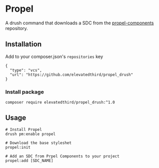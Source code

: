 # Propel
A drush command that downloads a SDC from the [propel-components](https://github.com/elevatedthird/propel-components) repository.

## Installation
Add to your composer.json's `repositories` key
```
{
  "type": "vcs",
  "url": "https://github.com/elevatedthird/propel_drush"
}
```
### Install package
`composer require elevatedthird/propel_drush:^1.0`

## Usage
```
# Install Propel
drush pm:enable propel

# Download the base styleshet
propel:init

# Add an SDC from Prpel Components to your project
propel:add [SDC_NAME]
```
